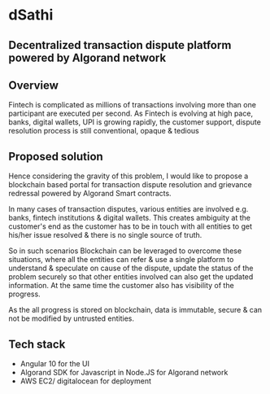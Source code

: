 # dSathi

## Decentralized transaction dispute platform powered by Algorand network

## Overview

Fintech is complicated as millions of transactions involving more than one participant are executed per second.
As Fintech is evolving at high pace, banks, digital wallets, UPI is growing rapidly, the customer support, dispute resolution
process is still conventional, opaque & tedious

## Proposed solution

Hence considering the gravity of this problem, I would like to propose a blockchain based portal for transaction dispute
resolution and grievance redressal powered by Algorand Smart contracts.

In many cases of transaction disputes, various entities are involved e.g. banks, fintech institutions & digital wallets.
This creates ambiguity at the customer's end as the customer has to be in touch with all entities to get his/her issue resolved & there is 
no single source of truth.

So in such scenarios Blockchain can be leveraged to overcome these situations, where all the entities can refer & use a single platform
to understand & speculate on cause of the dispute, update the status of the problem securely so that other entities involved can also
get the updated information. At the same time the customer also has visibility of the progress.

As the all progress is stored on blockchain, data is immutable, secure & can not be modified by untrusted entities.


## Tech stack

 - Angular 10 for the UI
 - Algorand SDK for Javascript in Node.JS for Algorand network  
 - AWS EC2/ digitalocean for deployment   
